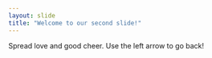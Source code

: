 ```yaml
---
layout: slide
title: "Welcome to our second slide!"
---
```

Spread love and good cheer.
Use the left arrow to go back!
